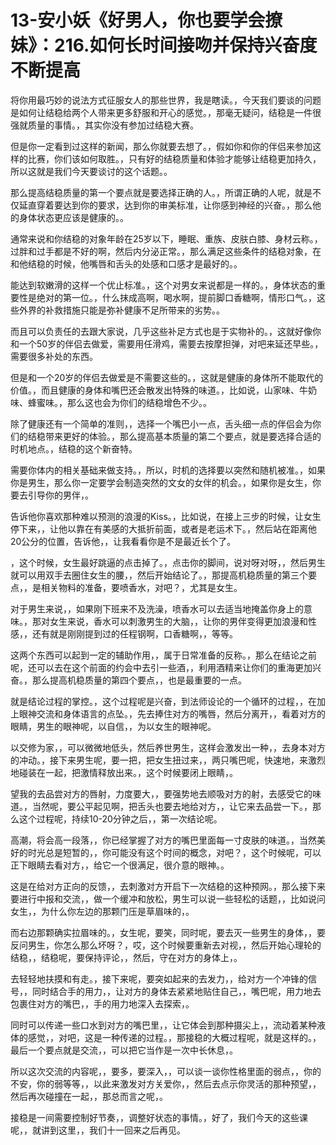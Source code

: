# 13-安小妖《好男人，你也要学会撩妹》：216.如何长时间接吻并保持兴奋度不断提高

将你用最巧妙的说法方式征服女人的那些世界，我是瞎读。，今天我们要谈的问题是如何让结稳给两个人带来更多舒服和开心的感觉。，那毫无疑问，结稳是一件很强就质量的事情。，其实你没有参加过结稳大赛。

但是你一定看到过这样的新闻，那么你就要去想了。，假如你和你的伴侣来参加这样的比赛，你们该如何取胜。，只有好的结稳质量和体验才能够让结稳更加持久，所以这就是我们今天要谈讨的这个话题。。

那么提高结稳质量的第一个要点就是要选择正确的人。，所谓正确的人呢，就是不仅延直穿着要达到你的要求，达到你的审美标准，让你感到神经的兴奋。，那么他的身体状态更应该是健康的。。

通常来说和你结稳的对象年龄在25岁以下，睡眠、重族、皮肤白膝、身材云称。，过胖和过手都是不好的啊，然后内分泌正常。，那么满足这些条件的结稳对象，在和他结稳的时候，他嘴唇和舌头的处感和口感才是最好的。。

能达到软嫩滑的这样一个优止标准。，这个对男女来说都是一样的。，身体状态的重要性是绝对的第一位。，什么抹成高啊，喝水啊，提前脚口香糖啊，情形口气。，这些外界的补救措施只能是弥补健康不足所带来的劣势。。

而且可以负责任的去跟大家说，几乎这些补足方式也是于实物补的。，这就好像你和一个50岁的伴侣去做爱，需要用任滑鸡，需要去按摩担弹，对吧来延还早些。，需要很多补处的东西。

但是和一个20岁的伴侣去做爱是不需要这些的。，这就是健康的身体所不能取代的价值。，而且健康的身体和嘴巴还会散发出特殊的味道。，比如说，山家味、牛奶味、蜂蜜味。，那么这也会为你们的结稳增色不少。。

除了健康还有一个简单的准则，，选择一个嘴巴小一点，舌头细一点的伴侣会为你们的结稳带来更好的体验。，那么提高基本质量的第二个要点，就是要选择合适的时机地点。，结稳的这个新奋特。

需要你体内的相关基础来做支持。，所以，时机的选择要以突然和随机被准。，如果你是男生，那么你一定要学会制造突然的文女的女伴的机会。，如果你是女生，你要去引导你的男伴，。

告诉他你喜欢那种难以预测的浪漫的Kiss。，比如说，在接上三步的时候，让女生停下来，，让他以靠在有美感的大抵折前面，或者是老运术下。，然后站在距离他20公分的位置，告诉他，，让我看看你是不是最近长个了。

，这个时候，女生最好跳逼的点击掉了。，点击你的脚间，说对呀对呀，，然后男生就可以用双手去圈住女生的腰，，然后开始结论了。，那提高机稳质量的第三个要点，，是相关物料的准备，要喷香水，对吧？，尤其是女生。

对于男生来说，，如果刚下班来不及洗澡，喷香水可以去适当地掩盖你身上的意味。，那对女生来说，香水可以刺激男生的大脑，，让你的男伴变得更加浪漫和性感，，还有就是刚刚提到过的任程钢啊，口香糖啊，，等等。

这两个东西可以起到一定的辅助作用，，属于日常准备的反称。，那么在结论之前呢，还可以去在这个前面的约会中去引一些酒，，利用酒精来让你们的重海更加兴奋。，那么提高机稳质量的第四个要点，，也是最重要的一点。

就是结论过程的掌控。，这个过程呢是兴奋，到法师设论的一个循环的过程，，在加上眼神交流和身体语言的点坠。，先去捧住对方的嘴唇，然后分离开，，看着对方的眼睛，男生的眼神呢，以自信，，为以女生的眼神呢。

以交修为家，，可以微微地低头，然后养世男生，这样会激发出一种，，去身本对方的冲动。，接下来男生呢，要一把，把女生扭过来，，两只嘴巴呢，快速地，来激烈地碰装在一起，把激情释放出来。，这个时候要闭上眼睛，。

望我的去品尝对方的唇射，力度要大，，要强势地去顺吸对方的射，去感受它的味道。，当然呢，要公平起见啊，把舌头也要去地给对方，，让它来去品尝一下。，那么这个过程呢，持续10-20分钟之后，，第一次结论呢。

高潮，将会高一段落，，你已经掌握了对方的嘴巴里面每一寸皮肤的味道。，当然美好的时光总是短暂的，，你可能没有这个时间的概念，对吧？，这个时候呢，可以正下眼睛去看对方，，给它一个很满足，很介意的眼神。。

这是在给对方正向的反馈，，去刺激对方开启下一次结稳的这种预网。，那么接下来要进行中报和交流，，做一个缓冲和放松，男生可以说一些轻松的话题，，比如说问女生，，为什么你左边的那颗门压是草眉味的，。

而右边那颗确实拉眉味的。，女生呢，要笑，同时呢，要去灭一些男生的身体，，要反问男生，你怎么那么坏呀？，哎，这个时候要重新去对视，，然后开始心理轮的结稳，，结稳呢，要保持评论，，然后，守在对方的身体上，。

去轻轻地扶摸和有走。，接下来呢，要突如起来的去发力，，给对方一个冲锋的信号，，同时结合手的用力，，让对方的身体去紧紧地贴住自己，，嘴巴呢，用力地去包裹住对方的嘴巴，，手的用力地深入去探索，。

同时可以传递一些口水到对方的嘴巴里，，让它体会到那种摄尖上，，流动着某种液体的感觉，，对吧，这是一种传递的过程。，那接稳的大概过程呢，就是这样的。，最后一个要点就是交流，，可以把它当作是一次中长休息，。

所以这次交流的内容呢，，要多，要深入，，可以谈一谈你性格里面的弱点，，你的不安，你的弱等等，，以此来激发对方关爱你，，然后去点示你灵活的那种预望，，然后再次碰撞在一起，，那总而言之呢，。

接稳是一间需要控制好节奏，，调整好状态的事情。，好了，我们今天的这些课呢，，就讲到这里，，我们十一回来之后再见。

